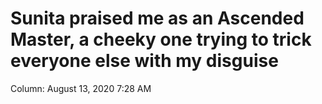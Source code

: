 # Sunita praised me as an Ascended Master, a cheeky one trying to trick everyone else with my disguise

Column: August 13, 2020 7:28 AM